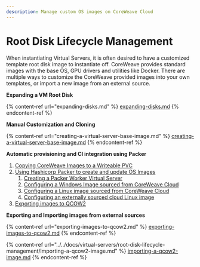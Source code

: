 ```yaml
---
description: Manage custom OS images on CoreWeave Cloud
---
```


# Root Disk Lifecycle Management

When instantiating Virtual Servers, it is often desired to have a customized template root disk image to instantiate off. CoreWeave provides standard images with the base OS, GPU drivers and utilities like Docker. There are multiple ways to customize the CoreWeave provided images into your own templates, or import a new image from an external source.

**Expanding a VM Root Disk**

{% content-ref url="expanding-disks.md" %}
[expanding-disks.md](expanding-disks.md)
{% endcontent-ref %}

**Manual Customization and Cloning**

{% content-ref url="creating-a-virtual-server-base-image.md" %}
[creating-a-virtual-server-base-image.md](creating-a-virtual-server-base-image.md)
{% endcontent-ref %}

**Automatic provisioning and CI integration using Packer**

1. [Copying CoreWeave Images to a Writeable PVC](exporting-coreweave-images-to-a-writable-pvc.md)
2. [Using Hashicorp Packer to create and update OS Images](using-packer-to-create-and-update-os-images/)
   1. [Creating a Packer Worker Virtual Server](using-packer-to-create-and-update-os-images/creating-a-packer-worker-virtual-server.md)
   2. [Configuring a Windows Image sourced from CoreWeave Cloud](using-packer-to-create-and-update-os-images/configuring-a-windows-image-sourced-from-coreweave-cloud.md)
   3. [Configuring a Linux image sourced from CoreWeave Cloud](using-packer-to-create-and-update-os-images/configuring-a-linux-image-sourced-from-coreweave-cloud.md)
   4. [Configuring an externally sourced cloud Linux image](using-packer-to-create-and-update-os-images/configuring-an-externally-sourced-cloud-linux-image.md)
3. [Exporting images to QCOW2](exporting-images-to-qcow2.md)

**Exporting and Importing images from external sources**

{% content-ref url="exporting-images-to-qcow2.md" %}
[exporting-images-to-qcow2.md](exporting-images-to-qcow2.md)
{% endcontent-ref %}

{% content-ref url="../../docs/virtual-servers/root-disk-lifecycle-management/importing-a-qcow2-image.md" %}
[importing-a-qcow2-image.md](../../docs/virtual-servers/root-disk-lifecycle-management/importing-a-qcow2-image.md)
{% endcontent-ref %}
